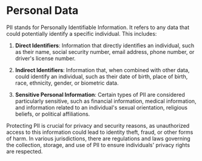 # Personal Data

PII stands for Personally Identifiable Information. It refers to any data that could potentially identify a specific individual. This includes:

1. **Direct Identifiers**: Information that directly identifies an individual, such as their name, social security number, email address, phone number, or driver's license number.

2. **Indirect Identifiers**: Information that, when combined with other data, could identify an individual, such as their date of birth, place of birth, race, ethnicity, gender, or biometric data.

3. **Sensitive Personal Information**: Certain types of PII are considered particularly sensitive, such as financial information, medical information, and information related to an individual's sexual orientation, religious beliefs, or political affiliations.

Protecting PII is crucial for privacy and security reasons, as unauthorized access to this information could lead to identity theft, fraud, or other forms of harm. In various jurisdictions, there are regulations and laws governing the collection, storage, and use of PII to ensure individuals' privacy rights are respected.
